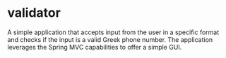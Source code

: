 # validator
A simple application that accepts input from the user in a specific format and checks if the input is a valid Greek phone number. The application leverages the Spring MVC capabilities to offer a simple GUI. 
